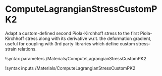# ComputeLagrangianStressCustomPK2

Adapt a custom-defined second Piola-Kirchhoff stress to the first Piola-Kirchhoff stress along with its derivative w.r.t. the deformation gradient, useful for coupling with 3rd party libraries which define custom stress-strain relations.

!syntax parameters /Materials/ComputeLagrangianStressCustomPK2

!syntax inputs /Materials/ComputeLagrangianStressCustomPK2
